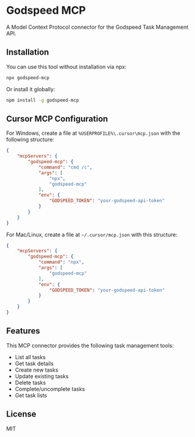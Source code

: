 # Godspeed MCP

A Model Context Protocol connector for the Godspeed Task Management API.

## Installation

You can use this tool without installation via npx:

```bash
npx godspeed-mcp
```

Or install it globally:

```bash
npm install -g godspeed-mcp
```

## Cursor MCP Configuration

For Windows, create a file at `%USERPROFILE%\.cursor\mcp.json` with the following structure:

```json
{
    "mcpServers": {
        "godspeed-mcp": {
            "command": "cmd /c",
            "args": [
                "npx",
                "godspeed-mcp"
            ],
            "env": {
                "GODSPEED_TOKEN": "your-godspeed-api-token"
            }
        }
    }
}
```

For Mac/Linux, create a file at `~/.cursor/mcp.json` with this structure:

```json
{
    "mcpServers": {
        "godspeed-mcp": {
            "command": "npx",
            "args": [
                "godspeed-mcp"
            ],
            "env": {
                "GODSPEED_TOKEN": "your-godspeed-api-token"
            }
        }
    }
}
```

## Features

This MCP connector provides the following task management tools:

- List all tasks
- Get task details
- Create new tasks
- Update existing tasks
- Delete tasks
- Complete/uncomplete tasks
- Get task lists

## License

MIT
